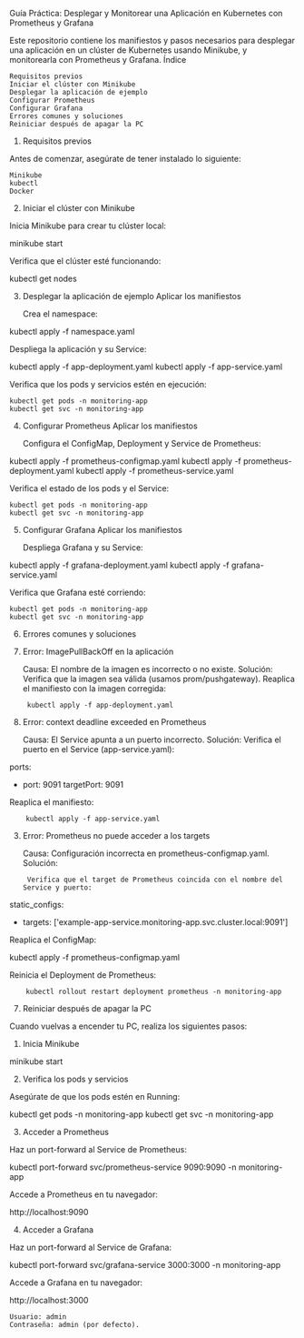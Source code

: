 Guía Práctica: Desplegar y Monitorear una Aplicación en Kubernetes con Prometheus y Grafana

Este repositorio contiene los manifiestos y pasos necesarios para desplegar una aplicación en un clúster de Kubernetes usando Minikube, y monitorearla con Prometheus y Grafana.
Índice

    Requisitos previos
    Iniciar el clúster con Minikube
    Desplegar la aplicación de ejemplo
    Configurar Prometheus
    Configurar Grafana
    Errores comunes y soluciones
    Reiniciar después de apagar la PC

1. Requisitos previos

Antes de comenzar, asegúrate de tener instalado lo siguiente:

    Minikube
    kubectl
    Docker

2. Iniciar el clúster con Minikube

Inicia Minikube para crear tu clúster local:

minikube start

Verifica que el clúster esté funcionando:

kubectl get nodes

3. Desplegar la aplicación de ejemplo
Aplicar los manifiestos

    Crea el namespace:

kubectl apply -f namespace.yaml

Despliega la aplicación y su Service:

kubectl apply -f app-deployment.yaml
kubectl apply -f app-service.yaml

Verifica que los pods y servicios estén en ejecución:

    kubectl get pods -n monitoring-app
    kubectl get svc -n monitoring-app

4. Configurar Prometheus
Aplicar los manifiestos

    Configura el ConfigMap, Deployment y Service de Prometheus:

kubectl apply -f prometheus-configmap.yaml
kubectl apply -f prometheus-deployment.yaml
kubectl apply -f prometheus-service.yaml

Verifica el estado de los pods y el Service:

    kubectl get pods -n monitoring-app
    kubectl get svc -n monitoring-app

5. Configurar Grafana
Aplicar los manifiestos

    Despliega Grafana y su Service:

kubectl apply -f grafana-deployment.yaml
kubectl apply -f grafana-service.yaml

Verifica que Grafana esté corriendo:

    kubectl get pods -n monitoring-app
    kubectl get svc -n monitoring-app

6. Errores comunes y soluciones
1. Error: ImagePullBackOff en la aplicación

    Causa: El nombre de la imagen es incorrecto o no existe.
    Solución:
        Verifica que la imagen sea válida (usamos prom/pushgateway).
        Reaplica el manifiesto con la imagen corregida:

        kubectl apply -f app-deployment.yaml

2. Error: context deadline exceeded en Prometheus

    Causa: El Service apunta a un puerto incorrecto.
    Solución:
        Verifica el puerto en el Service (app-service.yaml):

ports:
  - port: 9091
    targetPort: 9091

Reaplica el manifiesto:

        kubectl apply -f app-service.yaml

3. Error: Prometheus no puede acceder a los targets

    Causa: Configuración incorrecta en prometheus-configmap.yaml.
    Solución:

        Verifica que el target de Prometheus coincida con el nombre del Service y puerto:

static_configs:
  - targets: ['example-app-service.monitoring-app.svc.cluster.local:9091']

Reaplica el ConfigMap:

kubectl apply -f prometheus-configmap.yaml

Reinicia el Deployment de Prometheus:

        kubectl rollout restart deployment prometheus -n monitoring-app

7. Reiniciar después de apagar la PC

Cuando vuelvas a encender tu PC, realiza los siguientes pasos:
1. Inicia Minikube

minikube start

2. Verifica los pods y servicios

Asegúrate de que los pods estén en Running:

kubectl get pods -n monitoring-app
kubectl get svc -n monitoring-app

3. Acceder a Prometheus

Haz un port-forward al Service de Prometheus:

kubectl port-forward svc/prometheus-service 9090:9090 -n monitoring-app

Accede a Prometheus en tu navegador:

http://localhost:9090

4. Acceder a Grafana

Haz un port-forward al Service de Grafana:

kubectl port-forward svc/grafana-service 3000:3000 -n monitoring-app

Accede a Grafana en tu navegador:

http://localhost:3000

    Usuario: admin
    Contraseña: admin (por defecto).

